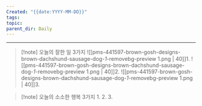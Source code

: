 ```yaml
---
Created: "{{date:YYYY-MM-DD}}"
tags: 
topic: 
parent_dir: Daily
---
```



---  
> [!note] 오늘의 잘한 일 3가지
> ![[pms-441597-brown-gosh-designs-brown-dachshund-sausage-dog-_1_-removebg-preview 1.png | 40]]1. 
> ![[pms-441597-brown-gosh-designs-brown-dachshund-sausage-dog-_1_-removebg-preview 1.png | 40]]2.
> ![[pms-441597-brown-gosh-designs-brown-dachshund-sausage-dog-_1_-removebg-preview 1.png | 40]]3.  

> [!note] 오늘의 소소한 행복 3가지
> 1. 
> 2.
> 3.  